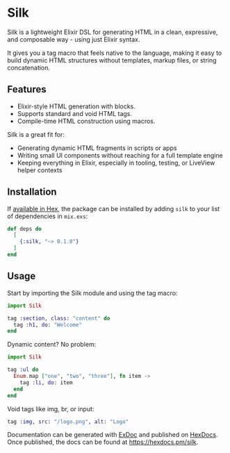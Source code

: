 # Silk

Silk is a lightweight Elixir DSL for generating HTML in a clean, expressive, 
and composable way - using just Elixir syntax.

It gives you a tag macro that feels native to the language, making it easy to build dynamic HTML 
structures without templates, markup files, or string concatenation.

## Features

- Elixir-style HTML generation with blocks.
- Supports standard and void HTML tags.
- Compile-time HTML construction using macros.

Silk is a great fit for:
- Generating dynamic HTML fragments in scripts or apps
- Writing small UI components without reaching for a full template engine
- Keeping everything in Elixir, especially in tooling, testing, or LiveView helper contexts

## Installation

If [available in Hex](https://hex.pm/docs/publish), the package can be installed
by adding `silk` to your list of dependencies in `mix.exs`:

```elixir
def deps do
  [
    {:silk, "~> 0.1.0"}
  ]
end
```

## Usage
Start by importing the Silk module and using the tag macro:
```elixir
import Silk

tag :section, class: "content" do
  tag :h1, do: "Welcome"
end
```

Dynamic content? No problem:
```elixir
import Silk

tag :ul do
  Enum.map ["one", "two", "three"], fn item ->
    tag :li, do: item
  end
end
```

Void tags like img, br, or input:
```elixir
tag :img, src: "/logo.png", alt: "Logo"
````

Documentation can be generated with [ExDoc](https://github.com/elixir-lang/ex_doc)
and published on [HexDocs](https://hexdocs.pm). Once published, the docs can
be found at <https://hexdocs.pm/silk>.

